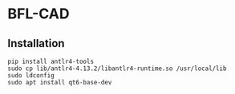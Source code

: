 # BFL-CAD

## Installation
```
pip install antlr4-tools
sudo cp lib/antlr4-4.13.2/libantlr4-runtime.so /usr/local/lib
sudo ldconfig
sudo apt install qt6-base-dev
```
